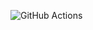 <!--[GitHubWorkflowProject](https://github.com/github/docs/actions/workflows/main.yml/badge.svg)-->
![GitHub Actions](https://github.com/DJeJa003/GitHubWorkflowProject/workflows/GitHubWorkflowProject20240110103453.yml/badge.svg)
